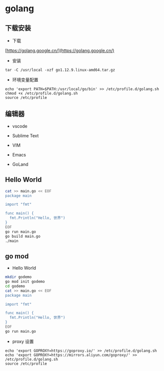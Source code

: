# golang

## 下载安装

+ 下载

[https://golang.google.cn/](https://golang.google.cn/)

+ 安装

```
tar -C /usr/local -xzf go1.12.9.linux-amd64.tar.gz
```

+ 环境变量配置

```
echo 'export PATH=$PATH:/usr/local/go/bin' >> /etc/profile.d/golang.sh
chmod +x /etc/profile.d/golang.sh
source /etc/profile
```

## 编辑器

+ vscode

+ Sublime Text

+ VIM

+ Emacs

+ GoLand

## Hello World

```bash
cat >> main.go << EOF
package main

import "fmt"

func main() {
  fmt.Println("Hello, 世界")
}
EOF
go run main.go
go build main.go
./main
```

## go mod

+ Hello World

```bash
mkdir godemo
go mod init godemo
cd godemo
cat >> main.go << EOF
package main

import "fmt"

func main() {
  fmt.Println("Hello, 世界")
}
EOF
go run main.go
```

+ proxy 设置

```
echo 'export GOPROXY=https://goproxy.io/' >> /etc/profile.d/golang.sh
echo 'export GOPROXY=https://mirrors.aliyun.com/goproxy/' >> /etc/profile.d/golang.sh
source /etc/profile
```
